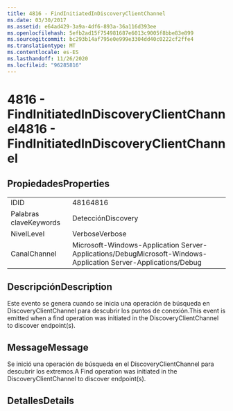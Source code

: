 ```yaml
---
title: 4816 - FindInitiatedInDiscoveryClientChannel
ms.date: 03/30/2017
ms.assetid: e64ad429-3a9a-4df6-893a-36a116d393ee
ms.openlocfilehash: 5efb2ad15f754981687e6013c9005f8bbe83e899
ms.sourcegitcommit: bc293b14af795e0e999e3304dd40c0222cf2ffe4
ms.translationtype: MT
ms.contentlocale: es-ES
ms.lasthandoff: 11/26/2020
ms.locfileid: "96285816"
---
```

# <a name="4816---findinitiatedindiscoveryclientchannel"></a><span data-ttu-id="23a9c-102">4816 - FindInitiatedInDiscoveryClientChannel</span><span class="sxs-lookup"><span data-stu-id="23a9c-102">4816 - FindInitiatedInDiscoveryClientChannel</span></span>

## <a name="properties"></a><span data-ttu-id="23a9c-103">Propiedades</span><span class="sxs-lookup"><span data-stu-id="23a9c-103">Properties</span></span>  
  
|||  
|-|-|  
|<span data-ttu-id="23a9c-104">ID</span><span class="sxs-lookup"><span data-stu-id="23a9c-104">ID</span></span>|<span data-ttu-id="23a9c-105">4816</span><span class="sxs-lookup"><span data-stu-id="23a9c-105">4816</span></span>|  
|<span data-ttu-id="23a9c-106">Palabras clave</span><span class="sxs-lookup"><span data-stu-id="23a9c-106">Keywords</span></span>|<span data-ttu-id="23a9c-107">Detección</span><span class="sxs-lookup"><span data-stu-id="23a9c-107">Discovery</span></span>|  
|<span data-ttu-id="23a9c-108">Nivel</span><span class="sxs-lookup"><span data-stu-id="23a9c-108">Level</span></span>|<span data-ttu-id="23a9c-109">Verbose</span><span class="sxs-lookup"><span data-stu-id="23a9c-109">Verbose</span></span>|  
|<span data-ttu-id="23a9c-110">Canal</span><span class="sxs-lookup"><span data-stu-id="23a9c-110">Channel</span></span>|<span data-ttu-id="23a9c-111">Microsoft-Windows-Application Server-Applications/Debug</span><span class="sxs-lookup"><span data-stu-id="23a9c-111">Microsoft-Windows-Application Server-Applications/Debug</span></span>|  
  
## <a name="description"></a><span data-ttu-id="23a9c-112">Descripción</span><span class="sxs-lookup"><span data-stu-id="23a9c-112">Description</span></span>  

 <span data-ttu-id="23a9c-113">Este evento se genera cuando se inicia una operación de búsqueda en DiscoveryClientChannel para descubrir los puntos de conexión.</span><span class="sxs-lookup"><span data-stu-id="23a9c-113">This event is emitted when a find operation was initiated in the DiscoveryClientChannel to discover endpoint(s).</span></span>  
  
## <a name="message"></a><span data-ttu-id="23a9c-114">Message</span><span class="sxs-lookup"><span data-stu-id="23a9c-114">Message</span></span>  

 <span data-ttu-id="23a9c-115">Se inició una operación de búsqueda en el DiscoveryClientChannel para descubrir los extremos.</span><span class="sxs-lookup"><span data-stu-id="23a9c-115">A Find operation was initiated in the DiscoveryClientChannel to discover endpoint(s).</span></span>  
  
## <a name="details"></a><span data-ttu-id="23a9c-116">Detalles</span><span class="sxs-lookup"><span data-stu-id="23a9c-116">Details</span></span>
